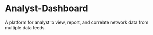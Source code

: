 Analyst-Dashboard
=================

A platform for analyst to view, report, and correlate network data from multiple data feeds.
